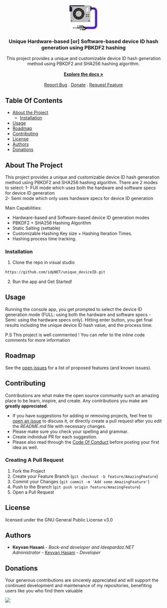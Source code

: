 <br/>
<p align="center">
  <a href="https://github.com/idpNET/unique_deviceID">
    <img src="Resources/logo.png" alt="Logo" width="90" height="80">
  </a>

  <h3 align="center">Unique Hardware-based [or] Software-based device ID hash generation using PBKDF2 hashing</h3>

  <p align="center">
    This project provides a unique and customizable device ID hash generation method using PBKDF2 and SHA256 hashing algorithm.
    <br/>
    <br/>
    <a href="https://github.com/idpNET/unique_deviceID"><strong>Explore the docs »</strong></a>
    <br/>
    <br/>
    <a href="https://github.com/idpNET/unique_deviceID/issues">Report Bug</a>
    .
    <a href="https://www.blockonomics.co/pay-url/cb221579a6bc4ed2" target="_blank">Donate</a>
    .
    <a href="https://github.com/idpNET/unique_deviceID/issues">Request Feature</a>
  </p>
</p>

## Table Of Contents

* [About the Project](#about-the-project)
  * [Installation](#installation)
* [Usage](#usage)
* [Roadmap](#roadmap)
* [Contributing](#contributing)
* [License](#license)
* [Authors](#authors)
* [Donations](#donations)

## About The Project

This project provides a unique and customizable device ID hash generation method using PBKDF2 and SHA256 hashing algorithm. There are 2 modes to select:
1- FUll mode which uses both the hardware and software specs for device ID generation  
2- Semi mode which only uses hardware specs for device ID generation

Main Capabilities:

* Hardware-based and Software-based device ID generation modes
* PBKDF2 + SHA256 Hashing Algorithm
* Static Salting (settable)
* Customizable Hashing Key size + Hashing Iteration Times.
* Hashing process time tracking.

### Installation

1. Clone the repo in visual studio
```sh
https://github.com/idpNET/unique_deviceID.git
```
2. Run the app and Get Started!

## Usage

Running the console app, you get prompted to select the device ID generation mode (FULL: using both the hardware and software specs - Semi: using the hardware specs only). Hitting enter button, you get final results including the unique device ID hash value, and the process time.

P.S This project is well commented ! You can refer to the inline code comments for more information

## Roadmap

See the [open issues](https://github.com/idpNET/secure-facial-recognition-security-system-using-emguCV/issues) for a list of proposed features (and known issues).

## Contributing

Contributions are what make the open source community such an amazing place to be learn, inspire, and create. Any contributions you make are **greatly appreciated**.
* If you have suggestions for adding or removing projects, feel free to [open an issue](https://github.com/idpNET/secure-facial-recognition-security-system-using-emguCV/issues/new) to discuss it, or directly create a pull request after you edit the *README.md* file with necessary changes.
* Please make sure you check your spelling and grammar.
* Create individual PR for each suggestion.
* Please also read through the [Code Of Conduct](https://github.com/idpNET/secure-facial-recognition-security-system-using-emguCV/blob/main/CODE_OF_CONDUCT.md) before posting your first idea as well.

### Creating A Pull Request

1. Fork the Project
2. Create your Feature Branch (`git checkout -b feature/AmazingFeature`)
3. Commit your Changes (`git commit -m 'Add some AmazingFeature'`)
4. Push to the Branch (`git push origin feature/AmazingFeature`)
5. Open a Pull Request

## License

 licensed under the GNU General Public License v3.0

## Authors

* **Keyvan Hasani** - *Back-end developer and Ideapardaz.NET Administrator* - [Keyvan Hasani](https://github.com/idpNET) - *Developer*

  
## Donations
Your generous contributions are sincerely appreciated and will support the continued development and maintenance of my repositories, benefiting users like you who find them valuable

<a href="https://www.blockonomics.co/pay-url/cb221579a6bc4ed2" class="blockoPayBtn" data-toggle="modal" data-uid=cb221579a6bc4ed2><img width=160 src="https://www.blockonomics.co/img/pay_with_bitcoin_medium.png" target="_blank" ></a>

